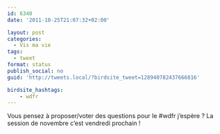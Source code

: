 ```yaml
---
id: 6340
date: '2011-10-25T21:07:32+02:00'

layout: post
categories:
  - Vis ma vie
tags:
  - tweet
format: status
publish_social: no
guid: 'http://tweets.local/?birdsite_tweet=128940782437666816'

birdsite_hashtags:
    - wdfr
---
```


Vous pensez à proposer/voter des questions pour le #wdfr j’espère ? La session de novembre c’est vendredi prochain !
